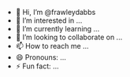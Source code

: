 - 👋 Hi, I’m @frawleydabbs
- 👀 I’m interested in ...
- 🌱 I’m currently learning ...
- 💞️ I’m looking to collaborate on ...
- 📫 How to reach me ...
- 😄 Pronouns: ...
- ⚡ Fun fact: ...

<!---
frawleydabbs/frawleydabbs is a ✨ special ✨ repository because its `README.md` (this file) appears on your GitHub profile.
You can click the Preview link to take a look at your changes.
--->
